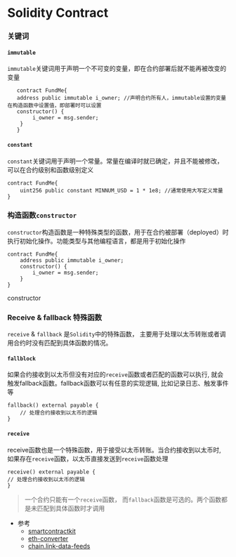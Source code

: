 # Solidity Contract


### 关键词

#### `immutable`

`immutable`关键词用于声明一个不可变的变量，即在合约部署后就不能再被改变的变量

```solidity
   contract FundMe{
   address public immutable i_owner; //声明合约所有人，immutable设置的变量在构造函数中设置值，即部署时可以设置
   constructor() {
        i_owner = msg.sender;
    }
   }
```
#### `constant`

`constant`关键词用于声明一个常量。常量在编译时就已确定，并且不能被修改，可以在合约级别和函数级别定义

```solidity
contract FundMe{
    uint256 public constant MINNUM_USD = 1 * 1e8; //通常使用大写定义常量
}
```

### 构造函数`constructor`

`constructor`构造函数是一种特殊类型的函数，用于在合约被部署（deployed）时执行初始化操作。功能类型与其他编程语言，都是用于初始化操作

```solidity
contract FundMe{
    address public immutable i_owner;
    constructor() {
        i_owner = msg.sender;
    }
}
```

constructor

### Receive & fallback 特殊函数

`receive` & `fallback` 是`Solidity`中的特殊函数，
主要用于处理以太币转账或者调用合约时没有匹配到具体函数的情况。

#### `fallblock` 

如果合约接收到以太币但没有对应的`receive`函数或者匹配的函数可以执行, 就会触发fallback函数。fallback函数可以有任意的实现逻辑, 比如记录日志、触发事件等
    
```solidity
fallback() external payable {
    // 处理合约接收到以太币的逻辑
}
```

#### `receive`

receive函数也是一个特殊函数，用于接受以太币转账。当合约接收到以太币时, 如果存在`receive`函数，以太币直接发送到`receive`函数处理

```solidity
receive() external payable {
// 处理合约接收到以太币的逻辑
}
```

> 一个合约只能有一个`receive`函数， 而`fallback`函数是可选的。两个函数都是未匹配到具体函数时才调用

* 参考
    * [smartcontractkit](https://github.com/smartcontractkit/full-blockchain-solidity-course-js?tab=readme-ov-file)
    * [eth-converter](https://eth-converter.com/)
    * [chain.link-data-feeds](https://docs.chain.link/data-feeds)
